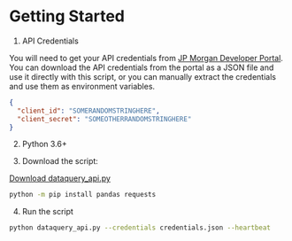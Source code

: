 # Getting Started

1. API Credentials

You will need to get your API credentials from [JP Morgan Developer Portal](https://developer.jpmorgan.com/).
You can download the API credentials from the portal as a JSON file and use it directly with this script,
or you can manually extract the credentials and use them as environment variables.

```json
{
  "client_id": "SOMERANDOMSTRINGHERE",
  "client_secret": "SOMEOTHERRANDOMSTRINGHERE"
}
```

2. Python 3.6+

3. Download the script:

<a href="https://raw.githubusercontent.com/macrosynergy/dataquery-api/main/dataquery_api.py" download="dataquery_api.py">Download dataquery_api.py</a>


```bash
python -m pip install pandas requests
```

4. Run the script

```bash
python dataquery_api.py --credentials credentials.json --heartbeat
```
